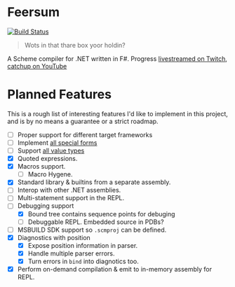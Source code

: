 # Feersum

[![Build Status](https://dev.azure.com/iwillspeak/GitHub/_apis/build/status/iwillspeak.feersum?branchName=main)](https://dev.azure.com/iwillspeak/GitHub/_build/latest?definitionId=4&branchName=main)

> Wots in that thare box yoor holdin?

A Scheme compiler for .NET written in F#. Progress [livestreamed on Twitch][twitch], [catchup on YouTube][yt]

# Planned Features

This is a rough list of interesting features I'd like to implement in this project,
and is by no means a guarantee or a strict roadmap.

 * [ ] Proper support for different target frameworks
 * [ ] Implement [all special forms](docs/special-forms.md)
 * [ ] Support [all value types](docs/values.md)
 * [x] Quoted expressions.
 * [x] Macros support.
   * [ ] Macro Hygene.
 * [x] Standard library & builtins from a separate assembly.
 * [ ] Interop with other .NET assemblies.
 * [ ] Multi-statement support in the REPL.
 * [ ] Debugging support
   * [x] Bound tree contains sequence points for debuging
   * [ ] Debuggable REPL. Embedded source in PDBs?
 * [ ] MSBUILD SDK support so `.scmproj` can be defined.
 * [x] Diagnostics with position
    * [x] Expose position information in parser.
    * [x] Handle multiple parser errors.
    * [x] Turn errors in `bind` into diagnotics too.
 * [x] Perform on-demand compilation & emit to in-memory assembly for REPL.
 
  [twitch]: https://twitch.tv/iwillspeak
  [yt]: https://www.youtube.com/playlist?list=PLCum1jXOlhoRCBewbQD8ELE7B_7EWnWaO
